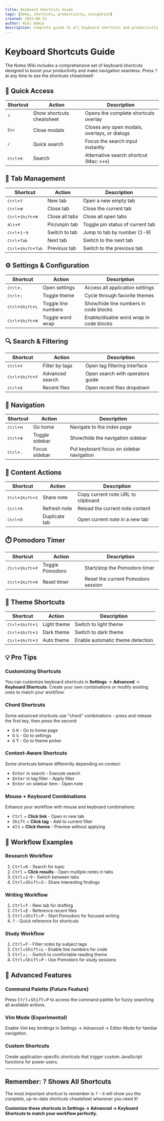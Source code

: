 ```yaml
---
title: Keyboard Shortcuts Guide
tags: [demo, shortcuts, productivity, navigation]
created: 2025-06-13
author: Wiki Admin
description: Complete guide to all keyboard shortcuts and productivity features
---
```


# Keyboard Shortcuts Guide

The Notes Wiki includes a comprehensive set of keyboard shortcuts designed to boost your productivity and make navigation seamless. Press <kbd>?</kbd> at any time to see the shortcuts cheatsheet!

## 🎯 Quick Access

| Shortcut | Action | Description |
|----------|--------|-------------|
| <kbd>?</kbd> | Show shortcuts cheatsheet | Opens the complete shortcuts overlay |
| <kbd>Esc</kbd> | Close modals | Closes any open modals, overlays, or dialogs |
| <kbd>/</kbd> | Quick search | Focus the search input instantly |
| <kbd>Ctrl</kbd>+<kbd>K</kbd> | Search | Alternative search shortcut (Mac: <kbd>⌘</kbd>+<kbd>K</kbd>) |

## 📑 Tab Management

| Shortcut | Action | Description |
|----------|--------|-------------|
| <kbd>Ctrl</kbd>+<kbd>T</kbd> | New tab | Open a new empty tab |
| <kbd>Ctrl</kbd>+<kbd>W</kbd> | Close tab | Close the current tab |
| <kbd>Ctrl</kbd>+<kbd>Shift</kbd>+<kbd>W</kbd> | Close all tabs | Close all open tabs |
| <kbd>Alt</kbd>+<kbd>P</kbd> | Pin/unpin tab | Toggle pin status of current tab |
| <kbd>Ctrl</kbd>+<kbd>1</kbd>-<kbd>9</kbd> | Switch to tab | Jump to tab by number (1-9) |
| <kbd>Ctrl</kbd>+<kbd>Tab</kbd> | Next tab | Switch to the next tab |
| <kbd>Ctrl</kbd>+<kbd>Shift</kbd>+<kbd>Tab</kbd> | Previous tab | Switch to the previous tab |

## ⚙️ Settings & Configuration

| Shortcut | Action | Description |
|----------|--------|-------------|
| <kbd>Ctrl</kbd>+<kbd>,</kbd> | Open settings | Access all application settings |
| <kbd>Ctrl</kbd>+<kbd>;</kbd> | Toggle theme | Cycle through favorite themes |
| <kbd>Ctrl</kbd>+<kbd>Shift</kbd>+<kbd>L</kbd> | Toggle line numbers | Show/hide line numbers in code blocks |
| <kbd>Ctrl</kbd>+<kbd>Shift</kbd>+<kbd>W</kbd> | Toggle word wrap | Enable/disable word wrap in code blocks |

## 🔍 Search & Filtering

| Shortcut | Action | Description |
|----------|--------|-------------|
| <kbd>Ctrl</kbd>+<kbd>F</kbd> | Filter by tags | Open tag filtering interface |
| <kbd>Ctrl</kbd>+<kbd>Shift</kbd>+<kbd>F</kbd> | Advanced search | Open search with operators guide |
| <kbd>Ctrl</kbd>+<kbd>E</kbd> | Recent files | Open recent files dropdown |

## 🧭 Navigation

| Shortcut | Action | Description |
|----------|--------|-------------|
| <kbd>Ctrl</kbd>+<kbd>H</kbd> | Go home | Navigate to the index page |
| <kbd>Ctrl</kbd>+<kbd>B</kbd> | Toggle sidebar | Show/hide the navigation sidebar |
| <kbd>Ctrl</kbd>+<kbd>.</kbd> | Focus sidebar | Put keyboard focus on sidebar navigation |

## 📝 Content Actions

| Shortcut | Action | Description |
|----------|--------|-------------|
| <kbd>Ctrl</kbd>+<kbd>Shift</kbd>+<kbd>S</kbd> | Share note | Copy current note URL to clipboard |
| <kbd>Ctrl</kbd>+<kbd>R</kbd> | Refresh note | Reload the current note content |
| <kbd>Ctrl</kbd>+<kbd>D</kbd> | Duplicate tab | Open current note in a new tab |

## ⏱️ Pomodoro Timer

| Shortcut | Action | Description |
|----------|--------|-------------|
| <kbd>Ctrl</kbd>+<kbd>Shift</kbd>+<kbd>P</kbd> | Toggle Pomodoro | Start/stop the Pomodoro timer |
| <kbd>Ctrl</kbd>+<kbd>Shift</kbd>+<kbd>R</kbd> | Reset timer | Reset the current Pomodoro session |

## 🎨 Theme Shortcuts

| Shortcut | Action | Description |
|----------|--------|-------------|
| <kbd>Ctrl</kbd>+<kbd>Shift</kbd>+<kbd>1</kbd> | Light theme | Switch to light theme |
| <kbd>Ctrl</kbd>+<kbd>Shift</kbd>+<kbd>2</kbd> | Dark theme | Switch to dark theme |
| <kbd>Ctrl</kbd>+<kbd>Shift</kbd>+<kbd>3</kbd> | Auto theme | Enable automatic theme detection |

## 💡 Pro Tips

### Customizing Shortcuts

You can customize keyboard shortcuts in **Settings** → **Advanced** → **Keyboard Shortcuts**. Create your own combinations or modify existing ones to match your workflow.

### Chord Shortcuts

Some advanced shortcuts use "chord" combinations - press and release the first key, then press the second:

- <kbd>G</kbd> <kbd>H</kbd> - Go to home page
- <kbd>G</kbd> <kbd>S</kbd> - Go to settings  
- <kbd>G</kbd> <kbd>T</kbd> - Go to theme picker

### Context-Aware Shortcuts

Some shortcuts behave differently depending on context:

- <kbd>Enter</kbd> in search - Execute search
- <kbd>Enter</kbd> in tag filter - Apply filter  
- <kbd>Enter</kbd> on sidebar item - Open note

### Mouse + Keyboard Combinations

Enhance your workflow with mouse and keyboard combinations:

- <kbd>Ctrl</kbd> + **Click link** - Open in new tab
- <kbd>Shift</kbd> + **Click tag** - Add to current filter
- <kbd>Alt</kbd> + **Click theme** - Preview without applying

## 🚀 Workflow Examples

### Research Workflow
1. <kbd>Ctrl</kbd>+<kbd>K</kbd> - Search for topic
2. <kbd>Ctrl</kbd> + **Click results** - Open multiple notes in tabs
3. <kbd>Ctrl</kbd>+<kbd>1</kbd>-<kbd>9</kbd> - Switch between tabs
4. <kbd>Ctrl</kbd>+<kbd>Shift</kbd>+<kbd>S</kbd> - Share interesting findings

### Writing Workflow  
1. <kbd>Ctrl</kbd>+<kbd>T</kbd> - New tab for drafting
2. <kbd>Ctrl</kbd>+<kbd>E</kbd> - Reference recent files
3. <kbd>Ctrl</kbd>+<kbd>Shift</kbd>+<kbd>P</kbd> - Start Pomodoro for focused writing
4. <kbd>?</kbd> - Quick reference for shortcuts

### Study Workflow
1. <kbd>Ctrl</kbd>+<kbd>F</kbd> - Filter notes by subject tags
2. <kbd>Ctrl</kbd>+<kbd>Shift</kbd>+<kbd>L</kbd> - Enable line numbers for code
3. <kbd>Ctrl</kbd>+<kbd>;</kbd> - Switch to comfortable reading theme
4. <kbd>Ctrl</kbd>+<kbd>Shift</kbd>+<kbd>P</kbd> - Use Pomodoro for study sessions

## 🔧 Advanced Features

### Command Palette (Future Feature)
Press <kbd>Ctrl</kbd>+<kbd>Shift</kbd>+<kbd>P</kbd> to access the command palette for fuzzy searching all available actions.

### Vim Mode (Experimental)
Enable Vim key bindings in Settings → Advanced → Editor Mode for familiar navigation.

### Custom Shortcuts
Create application-specific shortcuts that trigger custom JavaScript functions for power users.

---

## Remember: <kbd>?</kbd> Shows All Shortcuts

The most important shortcut to remember is <kbd>?</kbd> - it will show you the complete, up-to-date shortcuts cheatsheet whenever you need it!

**Customize these shortcuts in Settings → Advanced → Keyboard Shortcuts to match your workflow perfectly.**